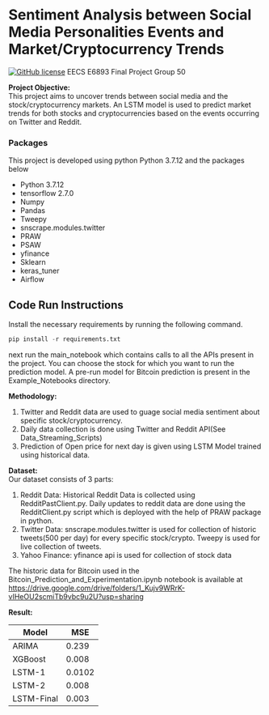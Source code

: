 # Sentiment Analysis between Social Media Personalities Events and Market/Cryptocurrency Trends
[![GitHub license](https://img.shields.io/github/license/Naereen/StrapDown.js.svg)](https://github.com/Naereen/StrapDown.js/blob/master/LICENSE)
EECS E6893 Final Project
Group 50


**Project Objective:** \
 This project aims to uncover trends between social media and the stock/cryptocurrency markets. An LSTM model is used to predict market trends for both stocks and cryptocurrencies based on the events occurring on Twitter and Reddit.

### Packages
This project is developed using python Python 3.7.12 and the packages below

 *	Python 3.7.12 
 * 	tensorflow 2.7.0
 * 	Numpy
 *	Pandas
 * 	Tweepy
 * 	snscrape.modules.twitter
 * 	PRAW
 *	PSAW
 * 	yfinance
 *  Sklearn
 *	keras_tuner
 * 	Airflow

## Code Run Instructions
Install the necessary requirements by running the following command.

~~~python
pip install -r requirements.txt
~~~

next run the main_notebook which contains calls to all the APIs present in the project. You can choose the stock for which you want to run the prediction model.
A pre-run model for Bitcoin prediction is present in the Example_Notebooks directory.


**Methodology:**
1. Twitter and Reddit data are used to guage social media sentiment about specific stock/cryptocurrency.
2. Daily data collection is done using Twitter and Reddit API(See Data_Streaming_Scripts)
3. Prediction of Open price for next day is given using LSTM Model trained using historical data.


**Dataset:** \
Our dataset consists of 3 parts:
1. Reddit Data: Historical Reddit Data is collected using RedditPastClient.py. Daily updates to reddit data are done using the RedditClient.py script which is deployed with the help of PRAW package in python.
2. Twitter Data: snscrape.modules.twitter is used for collection of historic tweets(500 per day) for every specific stock/crypto. Tweepy is used for live collection of tweets.
3. Yahoo Finance: yfinance api is used for collection of stock data

The historic data for Bitcoin used in the Bitcoin_Prediction_and_Experimentation.ipynb notebook is available at https://drive.google.com/drive/folders/1_Kujv9WRrK-vIHeOU2scmiTb9vbc9u2U?usp=sharing


**Result:** 

| Model      | MSE |
| ----------- | ----------- |
| ARIMA      | 0.239       |
| XGBoost   | 0.008        |
| LSTM-1  | 0.0102       |
| LSTM-2  | 0.008       |
| LSTM-Final   | 0.003        |